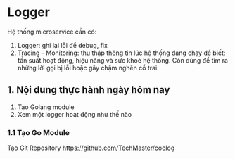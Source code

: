 # Logger

Hệ thống microservice cần có:
1. Logger: ghi lại lỗi để debug, fix
2. Tracing - Monitoring: thu thập thông tin lúc hệ thống đang chạy để biết: tần suất hoạt động, hiệu năng và sức khoẻ hệ thống.
Còn dùng để tìm ra những lời gọi bị lỗi hoặc gây chậm nghẽn cổ trai.

## 1. Nội dung thực hành ngày hôm nay
1. Tạo Golang module
2. Xem một logger hoạt động như thế nào

### 1.1 Tạo Go Module

Tạo Git Repository
https://github.com/TechMaster/coolog